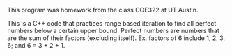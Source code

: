 This program was homework from the class COE322 at UT Austin.

This is a C++ code that practices range based iteration to find all perfect numbers below a certain upper bound. Perfect numbers are numbers that are the sum of their factors (excluding itself).
Ex. factors of 6 include 1, 2, 3, 6; and 6 = 3 + 2 + 1.
